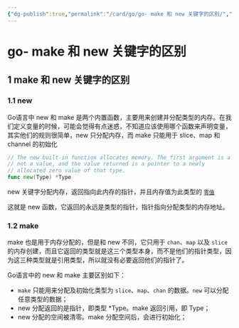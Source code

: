 ```yaml
---
{"dg-publish":true,"permalink":"/card/go/go- make 和 new 关键字的区别/","noteIcon":"2","created":"2024-06-24T17:08:16+08:00","updated":"2024-10-11T23:00:42+08:00"}
---
```



# go- make 和 new 关键字的区别

## 1 make 和 new 关键字的区别

### 1.1 new

Go语言中 new 和 make 是两个内置函数，主要用来创建并分配类型的内存。在我们定义变量的时候，可能会觉得有点迷惑，不知道应该使用哪个函数来声明变量，其实他们的规则很简单，new 只分配内存，而 make 只能用于 slice、map 和 channel 的初始化

```GO
// The new built-in function allocates memory. The first argument is a type,
// not a value, and the value returned is a pointer to a newly
// allocated zero value of that type.
func new(Type) *Type
```

new 关键字分配内存，返回指向此内存的指针，并且内存值为此类型的 [`零值`](card/go.md#零值)

这就是 new 函数，它返回的永远是类型的指针，指针指向分配类型的内存地址。

### 1.2 make

make 也是用于内存分配的，但是和 new 不同，它只用于 `chan`、`map` 以及 `slice` 的内存创建，而且它返回的类型就是这三个类型本身，而不是他们的指针类型，因为这三种类型就是引用类型，所以就没有必要返回他们的指针了。

Go语言中的 new 和 make 主要区别如下：

-   `make` 只能用来分配及初始化类型为 `slice`、`map`、`chan` 的数据。`new` 可以分配任意类型的数据；
-   new 分配返回的是指针，即类型 *Type。make 返回引用，即 Type；
-   new 分配的空间被清零。make 分配空间后，会进行初始化；
